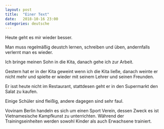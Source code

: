 ```yaml
---
layout: post
title:  "Einer Text"
date:   2018-10-16 23:00
categories: deutsche
---
```


Heute geht es mir wieder besser.

Man muss regelmäßig deustch lernen, schreiben und üben, andernfalls verlernt man es wieder.

Ich bringe meinen Sohn in die Kita, danach gehe ich zur Arbeit.

Gestern hat er in der Kita geweint wenn ich die Kita ließe, danach weinte er nicht mehr und spielte er wieder mit seinem Lehrer und seinen Freunden.

Er isst heute nicht im Restaurant, stattdesen geht er in den Supermarkt den Salat zu kaufen.

Einige Schüler sind fleißig, andere dagegen sind sehr faul.

Vovinam Berlin handeln es sich um einen Sport Verein, dessen Zweck es ist Vietnamesische Kampfkunst zu unterrichten. Während der Trainingseinheiten werden sowohl Kinder als auch Erwachsene trainiert.

